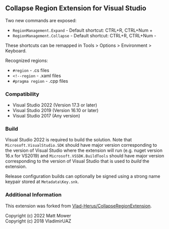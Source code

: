 ## Collapse Region Extension for Visual Studio

Two new commands are exposed:

- `RegionManagement.Expand` - Default shortcut: CTRL+R, CTRL+Num +
- `RegionManagement.Collapse` - Default shortcut: CTRL+R, CTRL+Num -

These shortcuts can be remapped in Tools > Options > Environment > Keyboard.

Recognized regions:

- `#region` - .cs files
- `<!--region` - .xaml files
- `#pragma region` - .cpp files

### Compatibility

- Visual Studio 2022 (Version 17.3 or later)
- Visual Studio 2019 (Version 16.10 or later)
- Visual Studio 2017 (Any version)

### Build

Visual Studio 2022 is required to build the solution. Note that `Microsoft.VisualStudio.SDK` should have major version corresponding to the version of Visual Studio where the extension will run (e.g. nuget version 16.x for VS2019) and `Microsoft.VSSDK.BuildTools` should have major version corresponding to the version of Visual Studio that is used to _build_ the extension.

Release configuration builds can optionally be signed using a strong name keypair stored at `Metadata\Key.snk`.

### Additional Information

This extension was forked from [Vlad-Herus/CollapseRegionExtension](https://github.com/Vlad-Herus/CollapseRegionExtension).

Copyright (c) 2022 Matt Mower  
Copyright (c) 2018 VladimirUAZ
